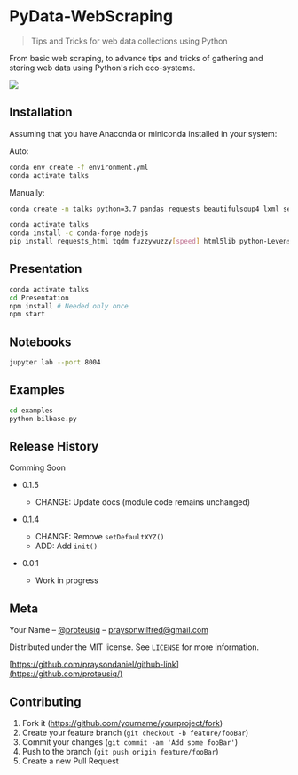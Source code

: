 # PyData-WebScraping

> Tips and Tricks for web data collections using Python

From basic web scraping, to advance tips and tricks of gathering and storing web data using Python's rich eco-systems.

![](images/header.png)

## Installation

Assuming that you have Anaconda or miniconda installed in your system:

Auto:

```sh
conda env create -f environment.yml
conda activate talks
```

Manually:

```sh
conda create -n talks python=3.7 pandas requests beautifulsoup4 lxml selenium jupyterlab ipython

conda activate talks
conda install -c conda-forge nodejs
pip install requests_html tqdm fuzzywuzzy[speed] html5lib python-Levenshtein
```


## Presentation

```sh
conda activate talks
cd Presentation
npm install # Needed only once
npm start
```


## Notebooks

```sh
jupyter lab --port 8004
```

## Examples

```sh
cd examples
python bilbase.py
```

## Release History

Comming Soon
* 0.1.5
    * CHANGE: Update docs (module code remains unchanged)
* 0.1.4
    * CHANGE: Remove `setDefaultXYZ()`
    * ADD: Add `init()`
 
* 0.0.1
    * Work in progress

## Meta

Your Name – [@proteusiq](https://twitter.com/proteusiq) – praysonwilfred@gmail.com

Distributed under the MIT license. See ``LICENSE`` for more information.

[https://github.com/praysondaniel/github-link](https://github.com/proteusiq/)

## Contributing

1. Fork it (<https://github.com/yourname/yourproject/fork>)
2. Create your feature branch (`git checkout -b feature/fooBar`)
3. Commit your changes (`git commit -am 'Add some fooBar'`)
4. Push to the branch (`git push origin feature/fooBar`)
5. Create a new Pull Request
